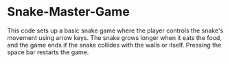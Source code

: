 # Snake-Master-Game
This code sets up a basic snake game where the player controls the snake's movement using arrow keys. The snake grows longer when it eats the food, and the game ends if the snake collides with the walls or itself. Pressing the space bar restarts the game.
